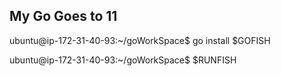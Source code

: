 ## My Go Goes to 11
ubuntu@ip-172-31-40-93:~/goWorkSpace$ go install $GOFISH

ubuntu@ip-172-31-40-93:~/goWorkSpace$ $RUNFISH
